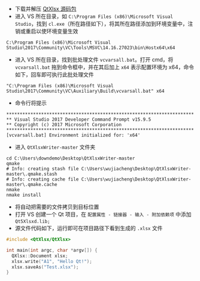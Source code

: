 * 下载并解压 [QtXlsx 源码包](https://github.com/VSRonin/QtXlsxWriter)
* 进入 VS 所在目录，如 `C:\Program Files (x86)\Microsoft Visual Studio`，找到 `cl.exe`（所在路径如下），将其所在路径添加到环境变量中，注销或重启以使环境变量生效

```
C:\Program Files (x86)\Microsoft Visual Studio\2017\Community\VC\Tools\MSVC\14.16.27023\bin\Hostx64\x64
```

* 进入 VS 所在目录，找到批处理文件 `vcvarsall.bat`。打开 cmd，将 `vcvarsall.bat` 拖到命令框中，并在其后加上 `x64` 表示配置环境为 x64，命令如下，回车即可执行此批处理文件

```
"C:\Program Files (x86)\Microsoft Visual Studio\2017\Community\VC\Auxiliary\Build\vcvarsall.bat" x64
```

* 命令行将提示

```
**********************************************************************
** Visual Studio 2017 Developer Command Prompt v15.9.5
** Copyright (c) 2017 Microsoft Corporation
**********************************************************************
[vcvarsall.bat] Environment initialized for: 'x64'
```

* 进入 `QtXlsxWriter-master` 文件夹

```
cd C:\Users\downdemo\Desktop\QtXlsxWriter-master
qmake
# Info: creating stash file C:\Users\wujiacheng\Desktop\QtXlsxWriter-master\.qmake.stash
# Info: creating cache file C:\Users\wujiacheng\Desktop\QtXlsxWriter-master\.qmake.cache
nmake
nmake install
```

* 将自动把需要的文件拷贝到目标位置
* 打开 VS 创建一个 Qt 项目，在 `配置属性 - 链接器 - 输入 - 附加依赖项` 中添加 `Qt5Xlsxd.lib;`
* 源文件代码如下，运行即可在项目路径下看到生成的 `.xlsx` 文件

```cpp
#include <QtXlsx/QtXlsx>

int main(int argc, char *argv[]) {
  QXlsx::Document xlsx;
  xlsx.write("A1", "Hello Qt!");
  xlsx.saveAs("Test.xlsx");
}
```
